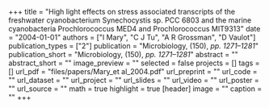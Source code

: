 +++
title = "High light effects on stress associated transcripts of the freshwater cyanobacterium Synechocystis sp. PCC 6803 and the marine cyanobacteria Prochlorococcus MED4 and Prochlorococcus MIT9313"
date = "2004-01-01"
authors = ["I Mary", "C J Tu", "A R Grossman", "D Vaulot"]
publication_types = ["2"]
publication = "Microbiology, (150), _pp. 1271–1281_"
publication_short = "Microbiology, (150), _pp. 1271–1281_"
abstract = ""
abstract_short = ""
image_preview = ""
selected = false
projects = []
tags = []
url_pdf = "files/papers/Mary_et al_2004.pdf"
url_preprint = ""
url_code = ""
url_dataset = ""
url_project = ""
url_slides = ""
url_video = ""
url_poster = ""
url_source = ""
math = true
highlight = true
[header]
image = ""
caption = ""
+++
